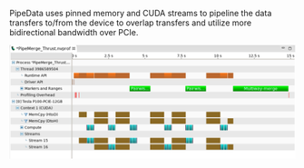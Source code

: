 PipeData uses pinned memory and CUDA streams to pipeline the data transfers to/from the device to overlap transfers and utilize more bidirectional bandwidth over PCIe.

![Alt text](image/PipeMerge.png?raw=true "Image 1")
